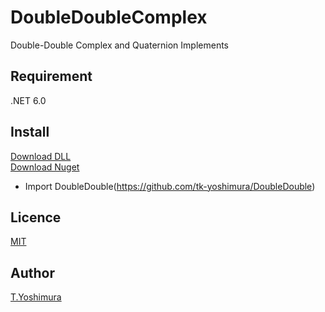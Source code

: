 # DoubleDoubleComplex
 Double-Double Complex and Quaternion Implements

## Requirement
.NET 6.0

## Install

[Download DLL](https://github.com/tk-yoshimura/DoubleDoubleComplex/releases)  
[Download Nuget](https://www.nuget.org/packages/tyoshimura.doubledouble.complex/)  

- Import DoubleDouble(https://github.com/tk-yoshimura/DoubleDouble)

## Licence
[MIT](https://github.com/tk-yoshimura/DoubleDoubleComplex/blob/main/LICENSE)

## Author

[T.Yoshimura](https://github.com/tk-yoshimura)
